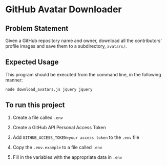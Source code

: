 # GitHub Avatar Downloader

## Problem Statement

Given a GitHub repository name and owner, download all the contributors' profile images and save them to a subdirectory, `avatars/`.

## Expected Usage

This program should be executed from the command line, in the following manner:

`node download_avatars.js jquery jquery`

## To run this project

1. Create a file called `.env`
2. Create a GitHub API Personal Access Token
3. Add `GITHUB_ACCESS_TOKEN=your access token` to the `.env` file

1. Copy the `.env.example` to a file called `.env`
2. Fill in the variables with the appropriate data in `.env`

